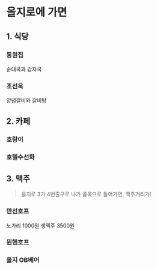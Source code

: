 # 을지로에 가면
## 1. 식당
### 동원집
순대국과 감자국
### 조선옥
양념갈비와 갈비탕

## 2. 카페 
### 호랑이
### 호텔수선화

## 3. 맥주
> 을지로 3가 4번출구로 나가 골목으로 들어가면, 맥주거리가!
### 만선호프
노가리 1000원
생맥주 3500원
### 뮌헨호프
### 을지 OB베어
